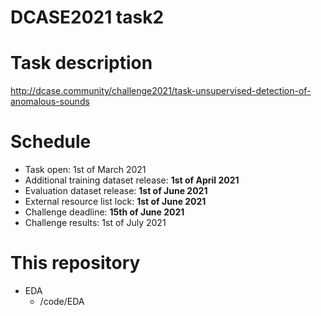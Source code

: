# DCASE2021 task2

# Task description
http://dcase.community/challenge2021/task-unsupervised-detection-of-anomalous-sounds

# Schedule
- Task open: 1st of March 2021
- Additional training dataset release: __1st of April 2021__
- Evaluation dataset release: __1st of June 2021__
- External resource list lock: __1st of June 2021__
- Challenge deadline: __15th of June 2021__
- Challenge results: 1st of July 2021

# This repository
- EDA
    - /code/EDA
